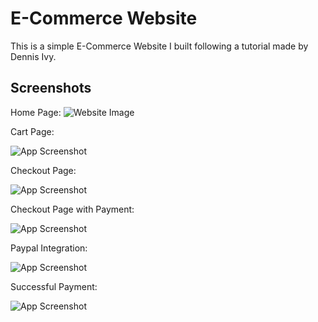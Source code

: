 
# E-Commerce Website

This is a simple E-Commerce Website I built following a tutorial made by Dennis Ivy.


## Screenshots


Home Page:
<img src="https://drive.google.com/file/d/1fsTeHIaSUybWUH5rKszRSvbzR0KV-2Lm/view?usp=sharing" alt="Website Image">

Cart Page:

![App Screenshot](https://via.placeholder.com/468x300?text=App+Screenshot+Here)

Checkout Page:

![App Screenshot](https://via.placeholder.com/468x300?text=App+Screenshot+Here)

Checkout Page with Payment:

![App Screenshot](https://via.placeholder.com/468x300?text=App+Screenshot+Here)

Paypal Integration:

![App Screenshot](https://via.placeholder.com/468x300?text=App+Screenshot+Here)

Successful Payment:

![App Screenshot](https://via.placeholder.com/468x300?text=App+Screenshot+Here)
